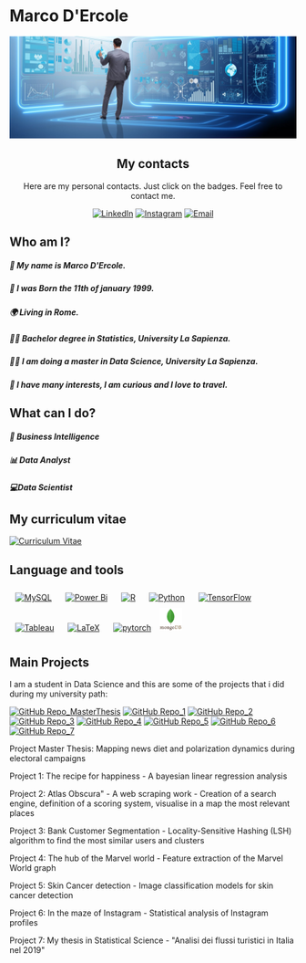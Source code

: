 # Marco D'Ercole

![Alt text](./myworld.jpeg "Data World")

<center>

## My contacts

Here are my personal contacts. Just click on the badges. Feel free to contact me.

[![LinkedIn](https://img.shields.io/badge/LinkedIn-Profile-blue?style=for-the-badge&logo=linkedin)](https://www.linkedin.com/in/marco-d-ercole-153334226/)
[![Instagram](https://img.shields.io/badge/Instagram-Profile-pink?style=for-the-badge&logo=instagram)](https://instagram.com/marcodercole?igshid=YmMyMTA2M2Y=)
[![Email](https://img.shields.io/badge/Email-Gmail-red?style=for-the-badge&logo=gmail)](mailto:marcodercole1999@gmail.com)

</center>

## Who am I?

##### 🧑 My name is Marco D'Ercole.
##### 📅 I was Born the 11th of january 1999.
##### 🌍 Living in Rome.
##### 👨‍🎓 Bachelor degree in Statistics, University La Sapienza.
##### 👨‍🎓 I am doing a master in Data Science, University La Sapienza.
##### 💭 I have many interests, I am curious and I love to travel.</div>  
  
</center> 

## What can I do?

##### 🎯 Business Intelligence
##### 📊 Data Analyst
##### 💻Data Scientist
</div>  

 </center>


## My curriculum vitae

[![Curriculum Vitae](https://img.shields.io/badge/Curriculum%20Vitae-Download%20PDF-brightgreen?style=for-the-badge)](https://drive.google.com/file/d/1EuNGwe5l7I-IFALK9funn5yOOoE6BoS8/view?usp=sharing)
</center>


## Language and tools


<span>
  <a href="https://www.mysql.com/" target="_blank"><img style="margin: 10px" src="https://profilinator.rishav.dev/skills-assets/mysql-original-wordmark.svg" alt="MySQL" height="50" /></a>  
  <a href="https://powerbi.microsoft.com/en-us/" target="_blank"><img style="margin: 10px" src="https://profilinator.rishav.dev/skills-assets/powerbi.png" alt="Power Bi" height="50" /></a>  
  <a href="https://www.r-project.org/" target="_blank"><img style="margin: 10px" src="https://profilinator.rishav.dev/skills-assets/r.svg" alt="R" height="50" /></a>  
  <a href="https://www.python.org/" target="_blank"><img style="margin: 10px" src="https://profilinator.rishav.dev/skills-assets/python-original.svg" alt="Python" height="50" /></a>  
  <a href="https://www.tensorflow.org/" target="_blank"><img style="margin: 10px" src="https://profilinator.rishav.dev/skills-assets/tensorflow-icon.svg" alt="TensorFlow" height="50" /></a>  
  <a href="https://www.tableau.com/" target="_blank"><img style="margin: 10px" src="https://profilinator.rishav.dev/skills-assets/tableau.svg" alt="Tableau" height="50" /></a>  
  <a href="https://www.latex-project.org/" target="_blank"><img style="margin: 10px" src="https://profilinator.rishav.dev/skills-assets/latex.png" alt="LaTeX" height="50" /></a>  
  <a href="https://pytorch.org/" target="_blank"><img style="margin: 10px" src="https://profilinator.rishav.dev/skills-assets/pytorch-icon.svg" alt="pytorch" height="50" /></a> 
  <a href="https://www.mongodb.com/" target="_blank" rel="noreferrer"> <img src="https://raw.githubusercontent.com/devicons/devicon/master/icons/mongodb/mongodb-original-wordmark.svg" alt="mongodb" width="40" height="40"/> </a>
</span>

</center>

## Main Projects

I am a student in Data Science and this are some of the projects that i did during my university path:

[![GitHub Repo_MasterThesis](https://img.shields.io/badge/GitHub-MasterThesis-darkgreen?style=for-the-badge&logo=github)](https://github.com/marcusreal/MasterThesis.git)
[![GitHub Repo_1](https://img.shields.io/badge/GitHub-1-blue?style=for-the-badge&logo=github)](https://github.com/marcusreal/RecipeForHappiness)
[![GitHub Repo_2](https://img.shields.io/badge/GitHub-2-yellow?style=for-the-badge&logo=github)](https://github.com/MRampo/ADM-HW3)
[![GitHub Repo_3](https://img.shields.io/badge/GitHub-3-green?style=for-the-badge&logo=github)](https://github.com/maryyyyna/ADM-HW4-Group14)
[![GitHub Repo_4](https://img.shields.io/badge/GitHub-4-purple?style=for-the-badge&logo=github)](https://github.com/marcusreal/ADM_HW5)
[![GitHub Repo_5](https://img.shields.io/badge/GitHub-5-pink?style=for-the-badge&logo=github)](https://github.com/marcusreal/Skin-Cancer-Detection)
[![GitHub Repo_6](https://img.shields.io/badge/GitHub-6-red?style=for-the-badge&logo=github)](https://github.com/masabbah-97/ADM-HW2)
[![GitHub Repo_7](https://img.shields.io/badge/GitHub-7-brown?style=for-the-badge&logo=github)](https://github.com/marcusreal/Flussi-turistici-in-Italia-nel-2019/tree/main)

Project Master Thesis: Mapping news diet and polarization dynamics during electoral campaigns

Project 1: The recipe for happiness - A bayesian linear regression analysis

Project 2: Atlas Obscura" - A web scraping work - Creation of a search engine, definition of a scoring system, visualise in a map the most relevant places

Project 3: Bank Customer Segmentation - Locality-Sensitive Hashing (LSH) algorithm to find the most similar users and clusters

Project 4: The hub of the Marvel world - Feature extraction of the Marvel World graph 

Project 5: Skin Cancer detection - Image classification models for skin cancer detection

Project 6: In the maze of Instagram - Statistical analysis of Instagram profiles

Project 7: My thesis in Statistical Science - "Analisi dei flussi turistici in Italia nel 2019"
